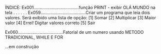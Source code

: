 ÍNDICE:
Ex001.....................................função PRINT - exibir OLÁ MUNDO na tela
.
.
.
.
.
.
Ex059.....................................Criar um programa que leia dois valores.
					  Será exibido uma lista de opção:
                                          [1] Somar
                                          [2] Multiplicar
                                          [3] Maior valor
                                          [4] Errei! Digitar valores correto
                                          [5] Sair

Ex060.....................................Fatorial de um numero usando METODO TRADICIONAL, WHILE E FOR



...em construção
